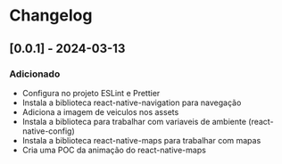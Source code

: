 # Changelog

## [0.0.1] - 2024-03-13

### Adicionado

- Configura no projeto ESLint e Prettier
- Instala a biblioteca react-native-navigation para navegação
- Adiciona a imagem de veiculos nos assets
- Instala a biblioteca para trabalhar com variaveis de ambiente (react-native-config)
- Instala a biblioteca react-native-maps para trabalhar com mapas
- Cria uma POC da animação do react-native-maps
